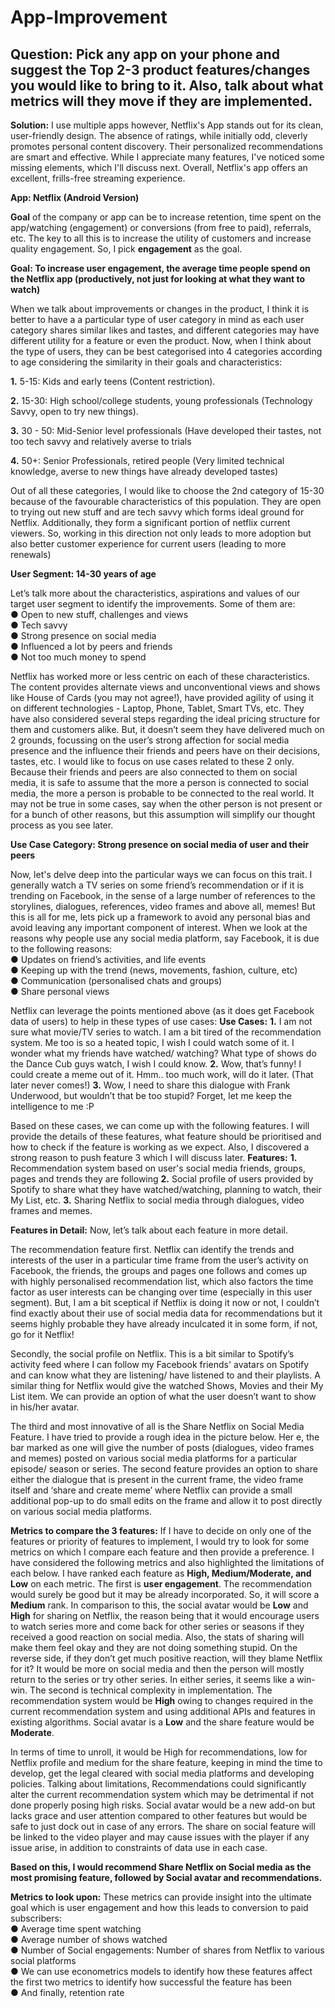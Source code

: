 # App-Improvement
## Question: Pick any app on your phone and suggest the Top 2-3 product features/changes you would like to bring to it. Also, talk about what metrics will they move if they are implemented.

**Solution:**
I use multiple apps however, Netflix's App stands out for its clean, user-friendly design. The absence of ratings, while initially odd, cleverly promotes personal content discovery. Their personalized recommendations are smart and effective. While I appreciate many features, I've noticed some missing elements, which I'll discuss next. Overall, Netflix's app offers an excellent, frills-free streaming experience.

**App: Netflix (Android Version)**

**Goal** of the company or app can be to increase retention, time spent on the app/watching
(engagement) or conversions (from free to paid), referrals, etc. The key to all this is to
increase the utility of customers and increase quality engagement. So, I pick **engagement** as
the goal.

**Goal: To increase user engagement, the average time people spend on the Netflix app
(productively, not just for looking at what they want to watch)**

When we talk about improvements or changes in the product, I think it is better to have a
a particular type of user category in mind as each user category shares similar likes and tastes,
and different categories may have different utility for a feature or even the product. Now,
when I think about the type of users, they can be best categorised into 4 categories
according to age considering the similarity in their goals and characteristics:

**1.** 5-15: Kids and early teens (Content restriction).

**2.** 15-30: High school/college students, young professionals (Technology Savvy, open to try
new things).

**3.** 30 - 50: Mid-Senior level professionals (Have developed their tastes, not too tech
savvy and relatively averse to trials

**4.** 50+: Senior Professionals, retired people (Very limited technical knowledge, averse to
new things have already developed tastes)

Out of all these categories, I would like to choose the 2nd category of 15-30 because of the
favourable characteristics of this population. They are open to trying out new stuff and are
tech savvy which forms ideal ground for Netflix. Additionally, they form a significant portion of
netflix current viewers. So, working in this direction not only leads to more adoption but also
better customer experience for current users (leading to more renewals)

**User Segment: 14-30 years of age**

Let’s talk more about the characteristics, aspirations and values of our target user segment to
identify the improvements.
Some of them are: <br>● Open to new stuff, challenges and views <br>● Tech savvy <br>● Strong presence on social media <br>● Influenced a lot by peers and friends <br>● Not too much money to spend<br>

Netflix has worked more or less centric on each of these characteristics. The content provides
alternate views and unconventional views and shows like House of Cards (you may not
agree!), have provided agility of using it on different technologies - Laptop, Phone, Tablet,
Smart TVs, etc. They have also considered several steps regarding the ideal pricing
structure for them and customers alike. But, it doesn’t seem they have delivered much on 2
grounds, focussing on the user’s strong affection for social media presence and the influence
their friends and peers have on their decisions, tastes, etc. I would like to focus on use cases
related to these 2 only.
Because their friends and peers are also connected to them on social media,
it is safe to assume that the more a person is connected to social media, the more a person
is probable to be connected to the real world. It may not be true in some cases, say when
the other person is not present or for a bunch of other reasons, but this assumption will
simplify our thought process as you see later.

**Use Case Category: Strong presence on social media of user and their peers**

Now, let's delve deep into the particular ways we can focus on this trait.  I generally watch a TV series on some friend’s recommendation or if it is trending
on Facebook, in the sense of a large number of references to the storylines, dialogues,
references, video frames and above all, memes!
But this is all for me, lets pick up a framework to avoid any personal bias and avoid leaving any
important component of interest. When we look at the reasons why people use any social
media platform, say Facebook, it is due to the following reasons:
<br>● Updates on friend’s activities, and life events <br>● Keeping up with the trend (news, movements, fashion, culture, etc) <br>● Communication (personalised chats and groups) <br>● Share personal views<be>

Netflix can leverage the points mentioned above (as it does get Facebook data of users) to
help in these types of use cases:
**Use Cases:**
**1.** I am not sure what movie/TV series to watch. I am a bit tired of the
recommendation system. Me too is so a heated topic, I wish I could watch some
of it. I wonder what my friends have watched/ watching? What type of shows
do the Dance Cub guys watch, I wish I could know.
**2.** Wow, that’s funny! I could create a meme out of it. Hmm.. too much work,
will do it later. (That later never comes!)
**3.** Wow, I need to share this dialogue with Frank Underwood, but wouldn’t that be
too stupid? Forget, let me keep the intelligence to me :P

Based on these cases, we can come up with the following features. I will provide the details
of these features, what feature should be prioritised and how to check if the feature is
working as we expect. Also, I discovered a strong reason to push feature 3 which I will discuss
later.
**Features:**
**1.** Recommendation system based on user's social media friends, groups, pages
and trends they are following
**2.** Social profile of users provided by Spotify to share what they have
watched/watching, planning to watch, their My List, etc.
**3.** Sharing Netflix to social media through dialogues, video frames and memes.

**Features in Detail:**
Now, let’s talk about each feature in more detail. 

The recommendation feature first. Netflix
can identify the trends and interests of the user in a particular time frame from the user’s
activity on Facebook, the friends, the groups and pages one follows and comes up with highly
personalised recommendation list, which also factors the time factor as user interests can be
changing over time (especially in this user segment). But, I am a bit sceptical if Netflix is
doing it now or not, I couldn’t find exactly about their use of social media data for
recommendations but it seems highly probable they have already inculcated it in some form,
if not, go for it Netflix!

Secondly, the social profile on Netflix. This is a bit similar to Spotify’s activity feed where I
can follow my Facebook friends' avatars on Spotify and can know what they are listening/ have
listened to and their playlists. A similar thing for Netflix would give the watched Shows, Movies
and their My List item. We can provide an option of what the user doesn’t want to show in
his/her avatar.

The third and most innovative of all is the Share Netflix on Social Media Feature. I have tried to
provide a rough idea in the picture below. Her e, the bar marked as one will give the number
of posts (dialogues, video frames and memes) posted on various social media platforms for
a particular episode/ season or series. The second feature provides an option to share either
the dialogue that is present in the current frame, the video frame itself and ‘share and create
meme’ where Netflix can provide a small additional pop-up to do small edits on the frame
and allow it to post directly on various social media platforms.


**Metrics to compare the 3 features:**
If I have to decide on only one of the features or priority of features to implement, I would try
to look for some metrics on which I compare each feature and then provide a preference. I
have considered the following metrics and also highlighted the limitations of each below. I
have ranked each feature as **High, Medium/Moderate, and Low** on each metric.
The first is **user engagement**. The recommendation would surely be good but it may be already
incorporated. So, it will score a **Medium** rank. In comparison to this, the social avatar would
be **Low** and **High** for sharing on Netflix, the reason being that it would encourage users to watch
series more and come back for other series or seasons if they received a good reaction on
social media. Also, the stats of sharing will make them feel okay and they are not doing
something stupid. On the reverse side, if they don’t get much positive reaction, will they
blame Netflix for it? It would be more on social media and then the person will mostly return
to the series or try other series. In either series, it seems like a win-win.
The second is technical complexity in implementation. The recommendation system would be **High**
owing to changes required in the current recommendation system and using additional APIs and
features in existing algorithms. Social avatar is a **Low** and the share feature would be
**Moderate**.

In terms of time to unroll, it would be High for recommendations, low for Netflix profile and
medium for the share feature, keeping in mind the time to develop, get the legal cleared with
social media platforms and developing policies.
Talking about limitations, Recommendations could significantly alter the current
recommendation system which may be detrimental if not done properly posing high risks.
Social avatar would be a new add-on but lacks grace and user attention compared to other
features but would be safe to just dock out in case of any errors. The share on social feature
will be linked to the video player and may cause issues with the player if any issue arise, in
addition to constraints of data use in each case.

**Based on this, I would recommend Share Netflix on Social media as the most
promising feature, followed by Social avatar and recommendations.**

**Metrics to look upon:**
These metrics can provide insight into the ultimate goal which is user engagement and how
this leads to conversion to paid subscribers:
<br>● Average time spent watching <br>● Average number of shows watched <br>● Number of Social engagements: Number of shares from Netflix to various social
platforms <br>● We can use econometrics models to identify how these features affect the first
two metrics to identify how successful the feature has been <br>● And finally, retention rate<br>



